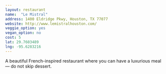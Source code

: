 ```yaml
---
layout: restaurant
name:  "Le Mistral"
address: 1400 Eldridge Pkwy, Houston, TX 77077
website: http://www.lemistralhouston.com/
veggie_option: yes
vegan_option: no
cost: 5
lat: 29.7603489
lng: -95.6283216
---
```


A beautiful French-inspired restaurant where you can have a luxurious meal— do not skip dessert.
